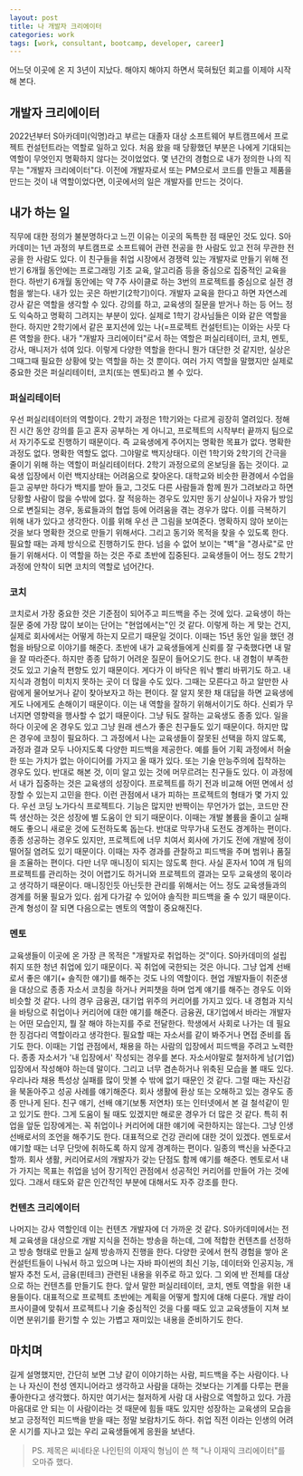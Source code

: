 ```yaml
---
layout: post
title: 나 개발자 크리에이터
categories: work
tags: [work, consultant, bootcamp, developer, career]
---
```


어느덧 이곳에 온 지 3년이 지났다. 해야지 해야지 하면서 묵혀뒀던 회고를 이제야 시작해 본다.

## 개발자 크리에이터

2022년부터 S아카데미(익명)라고 부르는 대졸자 대상 소프트웨어 부트캠프에서 프로젝트 컨설턴트라는 역할로 일하고 있다. 처음 왔을 때 당황했던 부분은 나에게 기대되는 역할이 무엇인지 명확하지 않다는 것이었었다.
몇 년간의 경험으로 내가 정의한 나의 직무는 "개발자 크리에이터"다. 이전에 개발자로서 또는 PM으로서 코드를 만들고 제품을 만드는 것이 내 역할이었다면, 이곳에서의 일은 개발자를 만드는 것이다.

## 내가 하는 일

직무에 대한 정의가 불분명하다고 느낀 이유는 이곳의 독특한 점 때문인 것도 있다. S아카데미는 1년 과정의 부트캠프로 소프트웨어 관련 전공을 한 사람도 있고 전혀 무관한 전공을 한 사람도 있다. 이 친구들을 취업 시장에서 경쟁력 있는 개발자로 만들기 위해 전반기 6개월 동안에는 프로그래밍 기초 교육, 알고리즘 등을 중심으로 집중적인 교육을 한다. 하반기 6개월 동안에는 약 7주 사이클로 하는 3번의 프로젝트를 중심으로 실전 경험을 쌓는다. 내가 있는 곳은 하반기(2학기)이다.
개발자 교육을 한다고 하면 자연스레 강사 같은 역할을 생각할 수 있다. 강의를 하고, 교육생의 질문을 받거나 하는 등 어느 정도 익숙하고 명확히 그려지는 부분이 있다. 실제로 1학기 강사님들은 이와 같은 역할을 한다. 하지만 2학기에서 같은 포지션에 있는 나(=프로젝트 컨설턴트)는 이와는 사뭇 다른 역할을 한다.
내가 "개발자 크리에이터"로서 하는 역할은 퍼실리테이터, 코치, 멘토, 강사, 매니저가 섞여 있다. 이렇게 다양한 역할을 한다니 뭔가 대단한 것 같지만, 실상은 그때그때 필요한 상황에 맞는 역할을 하는 것 뿐이다. 여러 가지 역할을 말했지만 실제로 중요한 것은 퍼실리테이터, 코치(또는 멘토)라고 볼 수 있다.

### 퍼실리테이터

우선 퍼실리테이터의 역할이다. 2학기 과정은 1학기와는 다르게 굉장히 열려있다. 정해진 시간 동안 강의를 듣고 혼자 공부하는 게 아니고, 프로젝트의 시작부터 끝까지 팀으로서 자기주도로 진행하기 때문이다. 즉 교육생에게 주어지는 명확한 목표가 없다. 명확한 과정도 없다. 명확한 역할도 없다. 그야말로 백지상태다. 이런 1학기와 2학기의 간극을 줄이기 위해 하는 역할이 퍼실리테이터다. 2학기 과정으로의 온보딩을 돕는 것이다. 교육생 입장에서 이런 백지상태는 어려움으로 찾아온다. 대학교와 비슷한 환경에서 수업을 듣고 공부만 하다가 백지를 받아 들고, 그것도 다른 사람들과 함께 뭔가 그려보라고 하면 당황할 사람이 많을 수밖에 없다. 잘 적응하는 경우도 있지만 동기 상실이나 자유가 방임으로 변질되는 경우, 동료들과의 협업 등에 어려움을 겪는 경우가 많다. 이를 극복하기 위해 내가 있다고 생각한다. 이를 위해 우선 큰 그림을 보여준다. 명확하지 않아 보이는 것을 보다 명확한 것으로 만들기 위해서다. 그리고 동기와 목적을 찾을 수 있도록 한다. 필요할 때는 과제 방식으로 진행하기도 한다. 넘을 수 없어 보이는 "벽"을 "경사로"로 만들기 위해서다. 이 역할을 하는 것은 주로 초반에 집중된다. 교육생들이 어느 정도 2학기 과정에 안착이 되면 코치의 역할로 넘어간다.

### 코치

코치로서 가장 중요한 것은 기준점이 되어주고 피드백을 주는 것에 있다. 교육생이 하는 질문 중에 가장 많이 보이는 단어는 "현업에서는"인 것 같다. 이렇게 하는 게 맞는 건지, 실제로 회사에서는 어떻게 하는지 모르기 때문일 것이다. 이때는 15년 동안 일을 했던 경험을 바탕으로 이야기를 해준다. 초반에 내가 교육생들에게 신뢰를 잘 구축했다면 내 말을 잘 따라준다. 하지만 종종 답하기 어려운 질문이 들어오기도 한다. 내 경험이 부족한 것도 있고 기술적 편향도 있기 때문이다. 게다가 이 바닥은 워낙 빨리 바뀌기도 하고. 내 지식과 경험이 미치지 못하는 곳이 더 많을 수도 있다. 그때는 모른다고 하고 알만한 사람에게 물어보거나 같이 찾아보자고 하는 편이다. 잘 알지 못한 채 대답을 하면 교육생에게도 나에게도 손해이기 때문이다. 이는 내 역할을 잘하기 위해서이기도 하다. 신뢰가 무너지면 영향력을 행사할 수 없기 때문이다. 그냥 둬도 잘하는 교육생도 종종 있다. 일을 하다 이곳에 온 경우도 있고 그냥 원래 센스가 좋은 친구들도 있기 때문이다. 하지만 많은 경우에 코칭이 필요하다. 그 과정에서 나는 교육생들이 잘못된 선택을 하지 않도록, 과정과 결과 모두 나아지도록 다양한 피드백을 제공한다. 예를 들어 기획 과정에서 허술한 또는 가치가 없는 아이디어를 가지고 올 때가 있다. 또는 기술 만능주의에 집착하는 경우도 있다. 반대로 해본 것, 이미 알고 있는 것에 머무르려는 친구들도 있다. 이 과정에서 내가 집중하는 것은 교육생의 성장이다. 프로젝트를 하기 전과 비교해 어떤 면에서 성장할 수 있는지 고민을 한다. 이런 관점에서 내가 피하는 프로젝트의 형태가 몇 가지 있다. 우선 코딩 노가다식 프로젝트다. 기능은 많지만 반짝이는 무언가가 없는, 코드만 잔뜩 생산하는 것은 성장에 별 도움이 안 되기 때문이다. 이때는 개발 볼륨을 줄이고 실패해도 좋으니 새로운 것에 도전하도록 돕는다. 반대로 막무가내 도전도 경계하는 편이다. 종종 성공하는 경우도 있지만, 프로젝트에 너무 치여서 회사에 가기도 전에 개발에 정이 떨어질 염려도 있기 때문이다. 이때는 자주 경과를 관찰하고 피드백을 주며 범위나 품질을 조율하는 편이다. 다만 너무 매니징이 되지는 않도록 한다. 사실 혼자서 10여 개 팀의 프로젝트를 관리하는 것이 어렵기도 하거니와 프로젝트의 결과는 모두 교육생의 몫이라고 생각하기 때문이다. 매니징인듯 아닌듯한 관리를 위해서는 어느 정도 교육생들과의 경계를 허물 필요가 있다. 쉽게 다가갈 수 있어야 솔직한 피드백을 줄 수 있기 때문이다. 관계 형성이 잘 되면 다음으로는 멘토의 역할이 중요해진다.

### 멘토

교육생들이 이곳에 온 가장 큰 목적은 "개발자로 취업하는 것"이다. S아카데미의 설립 취지 또한 청년 취업에 있기 때문이다. 꼭 취업에 국한되는 것은 아니다. 그냥 업계 선배로서 좋은 얘기(+ 솔직한 얘기)를 해주는 것도 나의 역할이다. 현업 개발자들이 취준생을 대상으로 종종 자소서 코칭을 하거나 커피챗을 하며 업계 얘기를 해주는 경우도 이와 비슷할 것 같다. 나의 경우 금융권, 대기업 위주의 커리어를 가지고 있다. 내 경험과 지식을 바탕으로 취업이나 커리어에 대한 얘기를 해준다. 금융권, 대기업에서 바라는 개발자는 어떤 모습인지, 뭘 잘 해야 하는지를 주로 전달한다. 학생에서 사회로 나가는 데 필요한 징검다리 역할이라고 생각한다. 필요할 때는 자소서를 같이 봐주거나 면접 준비를 돕기도 한다. 이때는 기업 관점에서, 채용을 하는 사람의 입장에서 피드백을 주려고 노력한다. 종종 자소서가 '내 입장에서' 작성되는 경우를 본다. 자소서야말로 철저하게 남(기업) 입장에서 작성해야 하는데 말이다. 그리고 너무 겸손하거나 위축된 모습을 볼 때도 있다. 우리나라 채용 특성상 실패를 많이 맛볼 수 밖에 없기 때문인 것 같다. 그럴 때는 자신감을 북돋아주고 성공 사례를 얘기해준다. 회사 생활에 환상 또는 오해하고 있는 경우도 종종 만나게 된다. 친구 얘기, 선배 얘기(보통 저연차) 또는 인터넷에서 본 걸 철석같이 믿고 있기도 한다. 그게 도움이 될 때도 있겠지만 해로운 경우가 더 많은 것 같다. 특히 취업을 앞둔 입장에게는. 꼭 취업이나 커리어에 대한 얘기에 국한하지는 않는다. 그냥 인생 선배로서의 조언을 해주기도 한다. 대표적으로 건강 관리에 대한 것이 있겠다. 멘토로서 얘기할 때는 너무 단맛에 취하도록 하지 않게 경계하는 편이다. 일종의 백신을 놔준다고 할까. 회사 생활, 커리어로서의 개발자가 갖는 단점도 함께 얘기를 해준다. 멘토로서 내가 가지는 목표는 취업을 넘어 장기적인 관점에서 성공적인 커리어를 만들어 가는 것에 있다. 그래서 태도와 같은 인간적인 부분에 대해서도 자주 강조를 한다.

### 컨텐츠 크리에이터

나머지는 강사 역할인데 이는 컨텐츠 개발자에 더 가까운 것 같다. S아카데미에서는 전체 교육생을 대상으로 개발 지식을 전하는 방송을 하는데, 그에 적합한 컨텐츠를 선정하고 방송 형태로 만들고 실제 방송까지 진행을 한다. 다양한 곳에서 현직 경험을 쌓아 온 컨설턴트들이 나눠서 하고 있으며 나는 자바 파이썬의 최신 기능, 데이터와 인공지능, 개발자 추천 도서, 금융(핀테크) 관련된 내용을 위주로 하고 있다. 그 외에 반 전체를 대상으로 하는 컨텐츠를 만들기도 한다. 앞서 말한 퍼실리테이터, 코치, 멘토 역할을 위한 내용들이다. 대표적으로 프로젝트 초반에는 계획을 어떻게 할지에 대해 다룬다. 개발 라이프사이클에 맞춰서 프로젝트나 기술 중심적인 것을 다룰 때도 있고 교육생들이 지쳐 보이면 분위기를 환기할 수 있는 가볍고 재미있는 내용을 준비하기도 한다.

## 마치며

길게 설명했지만, 간단히 보면 그냥 같이 이야기하는 사람, 피드백을 주는 사람이다. 나는 나 자신이 천성 엔지니어라고 생각하고 사람을 대하는 것보다는 기계를 다루는 편을 좋아한다고 생각했다. 하지만 여기서는 철저하게 사람 대 사람으로 역할하고 있다. 가끔 마음대로 안 되는 이 사람이라는 것 때문에 힘들 때도 있지만 성장하는 교육생의 모습을 보고 긍정적인 피드백을 받을 때는 정말 보람차기도 하다.
취업 직전 이라는 인생의 어려운 시기를 지나고 있는 우리 교육생들에게 응원을 보낸다.

> PS. 제목은 씨네타운 나인틴의 이재익 형님이 쓴 책 "나 이재익 크리에이터"를 오마쥬 했다.